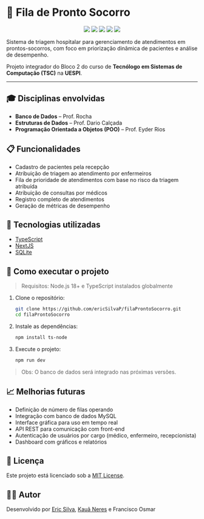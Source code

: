 
# 🏥 Fila de Pronto Socorro

<p align="center">
  <img src="https://img.shields.io/github/languages/top/ericSilvaP/filaProntoSocorro" />
  <img src="https://img.shields.io/github/commit-activity/m/ericSilvaP/filaProntoSocorro" />
  <img src="https://img.shields.io/github/repo-size/ericSilvaP/filaProntoSocorro" />
  <img src="https://img.shields.io/github/license/ericSilvaP/filaProntoSocorro" />
  <img src="https://img.shields.io/github/last-commit/ericSilvaP/filaProntoSocorro" />
</p>

Sistema de triagem hospitalar para gerenciamento de atendimentos em prontos-socorros, com foco em priorização dinâmica de pacientes e análise de desempenho.

Projeto integrador do Bloco 2 do curso de **Tecnólogo em Sistemas de Computação (TSC)** na **UESPI**.

---

## 🎓 Disciplinas envolvidas

- **Banco de Dados** – Prof. Rocha  
- **Estruturas de Dados** – Prof. Dario Calçada
- **Programação Orientada a Objetos (POO)** – Prof. Eyder Rios

## 📋 Funcionalidades

* Cadastro de pacientes pela recepção
* Atribuição de triagem ao atendimento por enfermeiros
* Fila de prioridade de atendimentos com base no risco da triagem atribuída
* Atribuição de consultas por médicos
* Registro completo de atendimentos
* Geração de métricas de desempenho

## 🧰 Tecnologias utilizadas

* [TypeScript][typescript]
* [NextJS][nextjs]
* [SQLite][sqlite]

## 🚀 Como executar o projeto

> Requisitos: Node.js 18+ e TypeScript instalados globalmente

1. Clone o repositório:

   ```bash
   git clone https://github.com/ericSilvaP/filaProntoSocorro.git
   cd filaProntoSocorro
   ```

2. Instale as dependências:

   ```bash
   npm install ts-node
   ```

3. Execute o projeto:

   ```bash
   npm run dev
   ```

> Obs: O banco de dados será integrado nas próximas versões.

## 📈 Melhorias futuras

* Definição de número de filas operando
* Integração com banco de dados MySQL
* Interface gráfica para uso em tempo real
* API REST para comunicação com front-end
* Autenticação de usuários por cargo (médico, enfermeiro, recepcionista)
* Dashboard com gráficos e relatórios

## 📄 Licença

Este projeto está licenciado sob a [MIT License](LICENSE).

## 🧑‍💻 Autor

Desenvolvido por [Eric Silva](https://github.com/ericSilvaP), [Kauã Neres](https://github.com/Kaua-cel) e Francisco Osmar

[typescript]: https://www.typescriptlang.org/
[nextjs]: https://nextjs.org/
[sqlite]: https://www.sqlite.org/